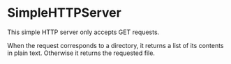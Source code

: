 # SimpleHTTPServer

This simple HTTP server only accepts GET requests.

When the request corresponds to a directory, it returns a list of its contents in plain text. Otherwise it returns the requested file.
